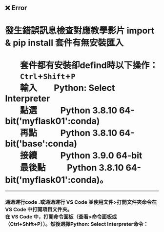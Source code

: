 
## ❌ Error
# 發生錯誤訊息檢查對應教學影片 import & pip install 套件有無安裝匯入 <br><br> &emsp;&ensp; 套件都有安裝卻defind時以下操作： <br> &emsp;&ensp; `Ctrl`+`Shift`+`P` <br> &emsp;&ensp; 輸入&thinsp;&thinsp;&thinsp;&emsp;&ensp;Python: Select Interpreter <br> &emsp;&ensp; 點選 &emsp;&emsp;&ensp;Python 3.8.10 64-bit('myflask01':conda) <br> &emsp;&ensp; 再點 &emsp;&emsp;&ensp;Python 3.8.10 64-bit('base':conda) <br> &emsp;&ensp; 接續 &emsp;&emsp;&ensp;Python 3.9.0 64-bit <br> &emsp;&ensp; 最後點　&emsp;&ensp;Python 3.8.10 64-bit('myflask01':conda)。
---
### 通過運行code .或通過運行 VS Code 並使用文件>打開文件夾命令在 VS Code 中打開項目文件夾。<br>在 VS Code 中，打開命令面板（查看>命令面板或（Ctrl+Shift+P））。然後選擇Python: Select Interpreter命令：
